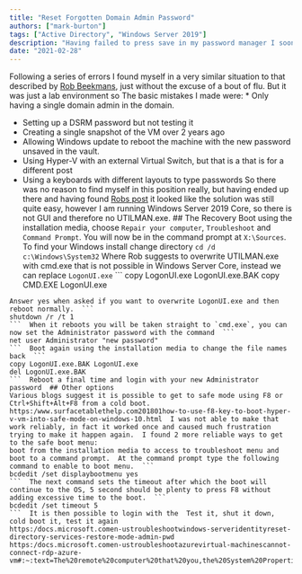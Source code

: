 ```yaml
---
title: "Reset Forgotten Domain Admin Password"
authors: ["mark-burton"]
tags: ["Active Directory", "Windows Server 2019"]
description: "Having failed to press save in my password manager I soon found out I didn't know my only domain admin password"
date: "2021-02-28"
---
```


Following a series of errors I found myself in a very similar situation to that described by [Rob Beekmans](https:/robbeekmans.neteucreset-your-domain-admin-password), just without the excuse of a bout of flu. But it was just a lab environment so  The basic mistakes I made were:  * Only having a single domain admin in the domain.
* Setting up a DSRM password but not testing it
* Creating a single snapshot of the VM over 2 years ago
* Allowing Windows update to reboot the machine with the new password unsaved in the vault.
* Using Hyper-V with an external Virtual Switch, but that is a that is for a different post
* Using a keyboards with different layouts to type passwords  So there was no reason to find myself in this position really, but having ended up there and having found [Robs post](https:/robbeekmans.neteucreset-your-domain-admin-password) it looked like the solution was still quite easy, however I am running Windows Server 2019 Core, so there is not GUI and therefore no UTILMAN.exe.  ## The Recovery
Boot using the installation media, choose `Repair your computer`, `Troubleshoot` and `Command Prompt`.  You will now be in the command prompt at `X:\Sources`.  To find your Windows install change directory `cd /d c:\Windows\System32`  Where Rob suggests to overwrite UTILMAN.exe with cmd.exe that is not possible in Windows Server Core, instead we can replace `LogonUI.exe`  ```
copy LogonUI.exe LogonUI.exe.BAK
copy CMD.EXE LogonUI.exe
```
Answer yes when asked if you want to overwrite LogonUI.exe and then reboot normally.  ```
shutdown /r /t 1
```  When it reboots you will be taken straight to `cmd.exe`, you can now set the Administrator password with the command  ```
net user Administrator "new password"
```  Boot again using the installation media to change the file names back  ```
copy LogonUI.exe.BAK LogonUI.exe
del LogonUI.exe.BAK
```  Reboot a final time and login with your new Administrator password  ## Other options
Various blogs suggest it is possible to get to safe mode using F8 or Ctrl+Shift+Alt+F8 from a cold boot.
https:/www.surfacetablethelp.com201801how-to-use-f8-key-to-boot-hyper-v-vm-into-safe-mode-on-windows-10.html  I was not able to make that work reliably, in fact it worked once and caused much frustration trying to make it happen again.  I found 2 more reliable ways to get to the safe boot menu:
boot from the installation media to access to troubleshoot menu and boot to a command prompt.  At the command prompt type the following command to enable to boot menu.  ```
bcdedit /set displaybootmenu yes
```  The next command sets the timeout after which the boot will continue to the OS, 5 second should be plenty to press F8 without adding excessive time to the boot.  ```
bcdedit /set timeout 5
```  It is then possible to login with the  Test it, shut it down, cold boot it, test it again
https:/docs.microsoft.comen-ustroubleshootwindows-serveridentityreset-directory-services-restore-mode-admin-pwd  https:/docs.microsoft.comen-ustroubleshootazurevirtual-machinescannot-connect-rdp-azure-vm#:~:text=The%20remote%20computer%20that%20you,the%20System%20Properties%20dialog%20box.